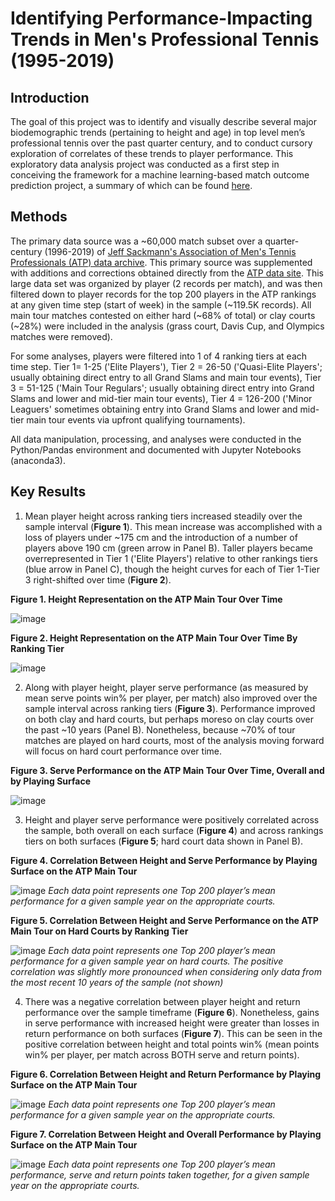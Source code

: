 # Identifying Performance-Impacting Trends in Men's Professional Tennis (1995-2019)
## Introduction
The goal of this project was to identify and visually describe several major biodemographic trends (pertaining to height and age) in top level men’s professional tennis over the past quarter century, and to conduct cursory exploration of correlates of these trends to player performance. This exploratory data analysis project was conducted as a first step in conceiving the framework for a machine learning-based match outcome prediction project, a summary of which can be found [here](https://github.com/ursus-maritimus-714/Mens-Tennis-Prediction#readme).

## Methods
The primary data source was a ~60,000 match subset over a quarter-century (1996-2019) of [Jeff Sackmann's Association of Men's Tennis Professionals (ATP) data archive](https://github.com/JeffSackmann/tennis_atp). This primary source was supplemented with additions and corrections obtained directly from the [ATP data site](https://www.atptour.com/en/scores/results-archive). This large data set was organized by player (2 records per match), and was then filtered down to player records for the top 200 players in the ATP rankings at any given time step (start of week) in the sample (~119.5K records). All main tour matches contested on either hard (~68% of total) or clay courts (~28%) were included in the analysis (grass court, Davis Cup, and Olympics matches were removed). 

For some analyses, players were filtered into 1 of 4 ranking tiers at each time step. Tier 1= 1-25 ('Elite Players'), Tier 2 = 26-50 ('Quasi-Elite Players'; usually obtaining direct entry to all Grand Slams and main tour events), Tier 3 = 51-125 ('Main Tour Regulars'; usually obtaining direct entry into Grand Slams and lower and mid-tier main tour events), Tier 4 = 126-200 ('Minor Leaguers' sometimes obtaining entry into Grand Slams and lower and mid-tier main tour events via upfront qualifying tournaments).    

All data manipulation, processing, and analyses were conducted in the Python/Pandas environment and documented with Jupyter Notebooks (anaconda3).

## Key Results

1) Mean player height across ranking tiers increased steadily over the sample interval (**Figure 1**). This mean increase was accomplished with a loss of players under ~175 cm and the introduction of a number of players above 190 cm (green arrow in Panel B). 
Taller players became overrepresented in Tier 1 ('Elite Players') relative to other rankings tiers (blue arrow in Panel C), though the height curves for each of Tier 1-Tier 3 right-shifted over time (**Figure 2**).

**Figure 1. Height Representation on the ATP Main Tour Over Time**

![image](https://github.com/ursus-maritimus-714/Trends-In-Mens-Tennis/assets/90933302/78118ad6-b0d5-497c-964b-fe0277311490)

**Figure 2. Height Representation on the ATP Main Tour Over Time By Ranking Tier**

![image](https://github.com/ursus-maritimus-714/Trends-In-Mens-Tennis/assets/90933302/3c1d5ad2-9680-4be3-8908-e23f1844e577)

2) Along with player height, player serve performance (as measured by mean serve points win% per player, per match) also improved over the sample interval across ranking tiers (**Figure 3**). Performance improved on both clay and hard courts, but perhaps moreso on clay courts over the past ~10 years (Panel B). Nonetheless, because ~70% of tour matches are played on hard courts, most of the analysis moving forward will focus on hard court performance over time.

**Figure 3. Serve Performance on the ATP Main Tour Over Time, Overall and by Playing Surface**

![image](https://github.com/ursus-maritimus-714/Trends-In-Mens-Tennis/assets/90933302/71d201d6-7b2a-48a9-b0e9-ad8d0b549012)

3) Height and player serve performance were positively correlated across the sample, both overall on each surface (**Figure 4**) and across rankings tiers on both surfaces (**Figure 5**; hard court data shown in Panel B).

**Figure 4. Correlation Between Height and Serve Performance by Playing Surface on the ATP Main Tour**

![image](https://github.com/ursus-maritimus-714/Trends-In-Mens-Tennis/assets/90933302/2ee573bf-2039-4ef5-a313-054bda466e3e)
*Each data point represents one Top 200 player’s mean performance for a given sample year on the appropriate courts.*

**Figure 5. Correlation Between Height and Serve Performance on the ATP Main Tour on Hard Courts by Ranking Tier**

![image](https://github.com/ursus-maritimus-714/Trends-In-Mens-Tennis/assets/90933302/f304efd9-fd20-4978-ac28-82a79c919aab)
*Each data point represents one Top 200 player’s mean performance for a given sample year on hard courts. The positive correlation was slightly more pronounced when considering only data from the most recent 10 years of the sample (not shown)*

4) There was a negative correlation between player height and return performance over the sample timeframe (**Figure 6**). Nonetheless, gains in serve performance with increased height were greater than losses in return performance on both surfaces (**Figure 7**). This can be seen in the positive correlation between height and total points win% (mean points win% per player, per match across BOTH serve and return points).

**Figure 6. Correlation Between Height and Return Performance by Playing Surface on the ATP Main Tour**

![image](https://github.com/ursus-maritimus-714/Trends-In-Mens-Tennis/assets/90933302/e0fc0e32-7438-4746-acfa-6b66114a429e)
*Each data point represents one Top 200 player’s mean performance for a given sample year on the appropriate courts.*

**Figure 7. Correlation Between Height and Overall Performance by Playing Surface on the ATP Main Tour**

![image](https://github.com/ursus-maritimus-714/Trends-In-Mens-Tennis/assets/90933302/a2fc9c2a-75aa-4955-b8d1-1404d42ef609)
*Each data point represents one Top 200 player’s mean performance, serve and return points taken together, for a given sample year on the appropriate courts.*




